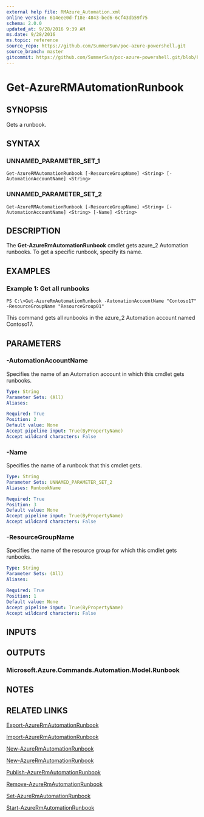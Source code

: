 ```yaml
---
external help file: RMAzure_Automation.xml
online version: 614eee0d-f18e-4843-bed6-6cf43db59f75
schema: 2.0.0
updated_at: 9/28/2016 9:39 AM
ms.date: 9/28/2016
ms.topic: reference
source_repo: https://github.com/SummerSun/poc-azure-powershell.git
source_branch: master
gitcommit: https://github.com/SummerSun/poc-azure-powershell.git/blob/8903b0f1daa01932ac5fa167f377736de2df6709/azureps-cmdlets-docs/Resource%20Manager/Automation%20Cmdlets/v0.9.8/Get-AzureRMAutomationRunbook.md
---
```


# Get-AzureRMAutomationRunbook
## SYNOPSIS
Gets a runbook.

## SYNTAX

### UNNAMED_PARAMETER_SET_1
```
Get-AzureRMAutomationRunbook [-ResourceGroupName] <String> [-AutomationAccountName] <String>
```

### UNNAMED_PARAMETER_SET_2
```
Get-AzureRMAutomationRunbook [-ResourceGroupName] <String> [-AutomationAccountName] <String> [-Name] <String>
```

## DESCRIPTION
The **Get-AzureRmAutomationRunbook** cmdlet gets azure_2 Automation runbooks.
To get a specific runbook, specify its name.

## EXAMPLES

### Example 1: Get all runbooks
```
PS C:\>Get-AzureRmAutomationRunbook -AutomationAccountName "Contoso17" -ResourceGroupName "ResourceGroup01"
```

This command gets all runbooks in the azure_2 Automation account named Contoso17.

## PARAMETERS

### -AutomationAccountName
Specifies the name of an Automation account in which this cmdlet gets runbooks.

```yaml
Type: String
Parameter Sets: (All)
Aliases: 

Required: True
Position: 2
Default value: None
Accept pipeline input: True(ByPropertyName)
Accept wildcard characters: False
```

### -Name
Specifies the name of a runbook that this cmdlet gets.

```yaml
Type: String
Parameter Sets: UNNAMED_PARAMETER_SET_2
Aliases: RunbookName

Required: True
Position: 3
Default value: None
Accept pipeline input: True(ByPropertyName)
Accept wildcard characters: False
```

### -ResourceGroupName
Specifies the name of the resource group for which this cmdlet gets runbooks.

```yaml
Type: String
Parameter Sets: (All)
Aliases: 

Required: True
Position: 1
Default value: None
Accept pipeline input: True(ByPropertyName)
Accept wildcard characters: False
```

## INPUTS

## OUTPUTS

### Microsoft.Azure.Commands.Automation.Model.Runbook

## NOTES

## RELATED LINKS

[Export-AzureRmAutomationRunbook](614eee0d-f18e-4843-bed6-6cf43db59f75)

[Import-AzureRmAutomationRunbook](6e05b8c0-5782-4580-b4e3-778e951be608)

[New-AzureRmAutomationRunbook](c0de19b6-68a5-46b0-8575-88f229fd2494)

[New-AzureRmAutomationRunbook](c0de19b6-68a5-46b0-8575-88f229fd2494)

[Publish-AzureRmAutomationRunbook](68a3d64a-280b-4285-b588-72c7a8c25942)

[Remove-AzureRmAutomationRunbook](073fedf2-2bbd-4173-946a-b79f88dc3c92)

[Set-AzureRmAutomationRunbook](80b64633-ceab-4609-bb58-e11ab99e9c35)

[Start-AzureRmAutomationRunbook](5c86545a-93dd-4b3c-96b2-fa6ed740448d)

